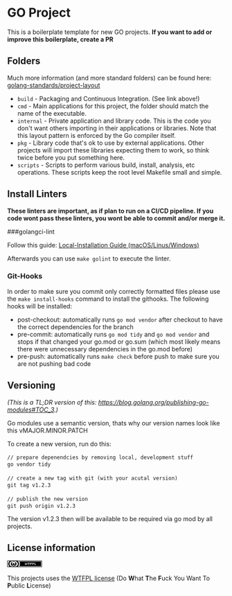 # GO Project

This is a boilerplate template for new GO projects. 
**If you want to add or improve this boilerplate, create a PR**

## Folders
Much more information (and more standard folders) can be found here: [golang-standards/project-layout](https://github.com/golang-standards/project-layout)

* `build` - Packaging and Continuous Integration. (See link above!)
* `cmd` - Main applications for this project, the folder should match the name of the executable.
* `internal` - Private application and library code. This is the code you don't want others importing in their applications or libraries. Note that this layout pattern is enforced by the Go compiler itself.
* `pkg` - Library code that's ok to use by external applications. Other projects will import these libraries expecting them to work, so think twice before you put something here.
* `scripts` - Scripts to perform various build, install, analysis, etc operations. These scripts keep the root level Makefile small and simple.
## Install Linters
**These linters are important, as if plan to run on a CI/CD pipeline. If you code wont pass these linters, you wont be able to commit and/or merge it.**

###golangci-lint

Follow this guide:
[Local-Installation Guide (macOS/Linus/Windows)](https://golangci-lint.run/usage/install/#local-installation)

Afterwards you can use `make golint` to execute the linter.



### Git-Hooks
In order to make sure you commit only correctly formatted files please use the `make install-hooks` command to install the githooks.
The following hooks will be installed:
- post-checkout: automatically runs `go mod vendor` after checkout to have the correct dependencies for the branch
- pre-commit: automatically runs `go mod tidy` and `go mod vendor` and stops if that changed your go.mod or go.sum (which most likely means there were unnecessary dependencies in the go.mod before)
- pre-push: automatically runs `make check` before push to make sure you are not pushing bad code

## Versioning
*(This is a TL;DR version of this: https://blog.golang.org/publishing-go-modules#TOC_3.)*

Go modules use a semantic version, thats why our version names look like this vMAJOR.MINOR.PATCH

To create a new version, run do this:
```
// prepare depenendcies by removing local, development stuff
go vendor tidy

// create a new tag with git (with your acutal version)
git tag v1.2.3

// publish the new version
git push origin v1.2.3
```

The version v1.2.3 then will be available to be required via go mod by all projects.


## License information
![WTFPL](license.png)

This projects uses the [WTFPL license](http://www.wtfpl.net/)
(Do **W**hat **T**he **F**uck You Want To **P**ublic **L**icense)